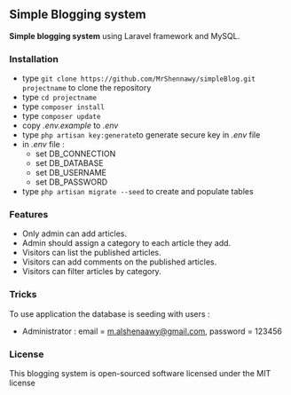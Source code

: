 ## Simple Blogging system ##

**Simple blogging system** using Laravel framework and MySQL.

### Installation ###

* type `git clone https://github.com/MrShennawy/simpleBlog.git projectname` to clone the repository 
* type `cd projectname`
* type `composer install`
* type `composer update`
* copy *.env.example* to *.env*
* type `php artisan key:generate`to generate secure key in *.env* file
* in *.env* file :
   * set DB_CONNECTION
   * set DB_DATABASE
   * set DB_USERNAME
   * set DB_PASSWORD
* type `php artisan migrate --seed` to create and populate tables


### Features ###

* Only admin can add articles.
* Admin should assign a category to each article they add.
* Visitors can list the published articles.
* Visitors can add comments on the published articles.
* Visitors can filter articles by category.

### Tricks ###

To use application the database is seeding with users :

* Administrator : email = m.alshenaawy@gmail.com, password = 123456

### License ###

This blogging system is open-sourced software licensed under the MIT license
